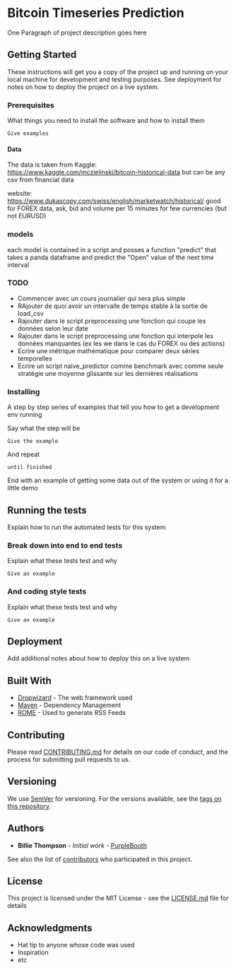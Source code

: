 # Bitcoin Timeseries Prediction

One Paragraph of project description goes here

## Getting Started

These instructions will get you a copy of the project up and running on your local machine for development and testing purposes. See deployment for notes on how to deploy the project on a live system.

### Prerequisites

What things you need to install the software and how to install them

```
Give examples
```

#### Data
The data is taken from Kaggle:  
https://www.kaggle.com/mczielinski/bitcoin-historical-data
but can be any csv from financial data

website: https://www.dukascopy.com/swiss/english/marketwatch/historical/
good for FOREX data, ask, bid and volume per 15 minutes for few currencies (but not EURUSD)


### models

each model is contained in a script and posses a function "predict" that takes a panda dataframe and predict the "Open" value of the next time interval


### TODO

- Commencer avec un cours journalier qui sera plus simple
- RAjouter de quoi avoir un intervalle de temps stable à la sortie de load_csv
- Rajouter dans le script preprocessing une fonction qui coupe les données selon leur date
- Rajouter dans le script preprocessing une fonction qui interpole les données manquantes (ex les we
dans le cas du FOREX ou des actions)
- Ecrire une métrique mathématique pour comparer deux séries temporelles 
- Ecrire un script naive_predictor comme benchmark avec comme seule stratégie une moyenne glissante sur les 
dernières réalisations

### Installing

A step by step series of examples that tell you how to get a development env running

Say what the step will be

```
Give the example
```

And repeat

```
until finished
```

End with an example of getting some data out of the system or using it for a little demo

## Running the tests

Explain how to run the automated tests for this system

### Break down into end to end tests

Explain what these tests test and why

```
Give an example
```

### And coding style tests

Explain what these tests test and why

```
Give an example
```

## Deployment

Add additional notes about how to deploy this on a live system

## Built With

* [Dropwizard](http://www.dropwizard.io/1.0.2/docs/) - The web framework used
* [Maven](https://maven.apache.org/) - Dependency Management
* [ROME](https://rometools.github.io/rome/) - Used to generate RSS Feeds

## Contributing

Please read [CONTRIBUTING.md](https://gist.github.com/PurpleBooth/b24679402957c63ec426) for details on our code of conduct, and the process for submitting pull requests to us.

## Versioning

We use [SemVer](http://semver.org/) for versioning. For the versions available, see the [tags on this repository](https://github.com/your/project/tags). 

## Authors

* **Billie Thompson** - *Initial work* - [PurpleBooth](https://github.com/PurpleBooth)

See also the list of [contributors](https://github.com/your/project/contributors) who participated in this project.

## License

This project is licensed under the MIT License - see the [LICENSE.md](LICENSE.md) file for details

## Acknowledgments

* Hat tip to anyone whose code was used
* Inspiration
* etc

